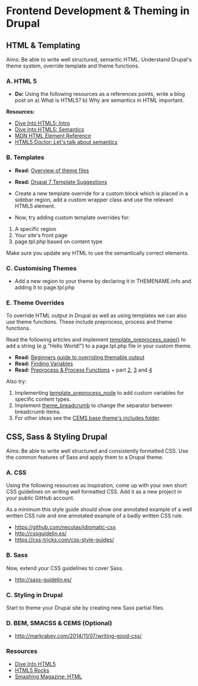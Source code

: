 Frontend Development & Theming in Drupal
========================================

HTML & Templating
-----------------

Aims: Be able to write well structured, semantic HTML. Understand Drupal's theme system, override template and theme functions.

### A. HTML 5

* __Do:__ Using the following resources as a references points, write a blog post on a) What is HTML5? b) Why are semantics in HTML important.

__Resources:__

* [Dive Into HTML5: Intro](http://diveintohtml5.info/introduction.html)
* [Dive Into HTML5: Semantics](http://diveintohtml5.info/semantics.html)
* [MDN HTML Element Reference](https://developer.mozilla.org/en/docs/Web/HTML/Element)
* [HTML5 Doctor: Let's talk about semantics](http://html5doctor.com/lets-talk-about-semantics/)

### B. Templates

* __Read:__ [Overview of theme files](https://www.drupal.org/node/171194)
* __Read:__ [Drupal 7 Template Suggestions](https://www.drupal.org/node/1089656)

* Create a new template override for a custom block which is placed in a sidebar region, add a custom wrapper class and use the relevant HTML5 element.

* Now, try adding custom template overrides for:

1. A specific region
2. Your site's front page
3. page.tpl.php based on content type

Make sure you update any HTML to use the semantically correct elements.

### C. Customising Themes

* Add a new region to your theme by declaring it in THEMENAME.info and adding it to page.tpl.php

### E. Theme Overrides

To override HTML output in Drupal as well as using templates we can also use theme functions. These include preprocess, process and theme functions.

Read the following articles and implement [template_preprocess_page()](https://api.drupal.org/api/drupal/includes%21theme.inc/function/template_preprocess_page/7) to add a string (e.g "Hello World!") to a page.tpl.php file in your custom theme.

* __Read:__ [Beginners guide to overriding themable output](https://www.drupal.org/node/457740)
* __Read:__ [Finding Variables](http://themery.com/dgd7/advanced-theming/finding-variables)
* __Read:__ [Preprocess & Process Functions](http://themery.com/dgd7/advanced-theming/preprocess-process) + part [2](http://themery.com/dgd7/advanced-theming/preprocess-process/implement), [3](http://themery.com/dgd7/advanced-theming/preprocess-process/variables) and [4](http://themery.com/dgd7/advanced-theming/preprocess-process/in-action)

Also try:

1. Implementing [template_preprocess_node](https://api.drupal.org/api/drupal/modules!node!node.module/function/template_preprocess_node/7) to add custom variables for specific content types.
2. Implement [theme_breadcrumb](https://api.drupal.org/api/drupal/includes%21theme.inc/function/theme_breadcrumb/7) to change the separator between breadcrumb items.
3. For other ideas see the [CEMS base theme's includes folder](https://github.com/hedleysmith/CEMS/tree/master/includes).

CSS, Sass & Styling Drupal
--------------------------

Aims: Be able to write well structured and consistently formatted CSS. Use the common features of Sass and apply them to a Drupal theme.

### A. CSS

Using the following resources as inspiration, come up with your own short CSS guidelines on writing well formatted CSS. Add it as a new project in your public GitHub account.

As a minimum this style guide should show one annotated example of a well written CSS rule and one annotated example of a badly written CSS rule.

* https://github.com/necolas/idiomatic-css
* http://cssguidelin.es/
* https://css-tricks.com/css-style-guides/


### B. Sass

Now, extend your CSS guidelines to cover Sass.

* http://sass-guidelin.es/

### C. Styling in Drupal

Start to theme your Drupal site by creating new Sass partial files.

### D. BEM, SMACSS & CEMS (Optional)

* http://markrabey.com/2014/11/07/writing-good-css/


### Resources

* [Dive Into HTML5](http://diveintohtml5.info/index.html)
* [HTML5 Rocks](http://www.html5rocks.com/en/)
* [Smashing Magazine: HTML](http://www.smashingmagazine.com/tag/html/)
